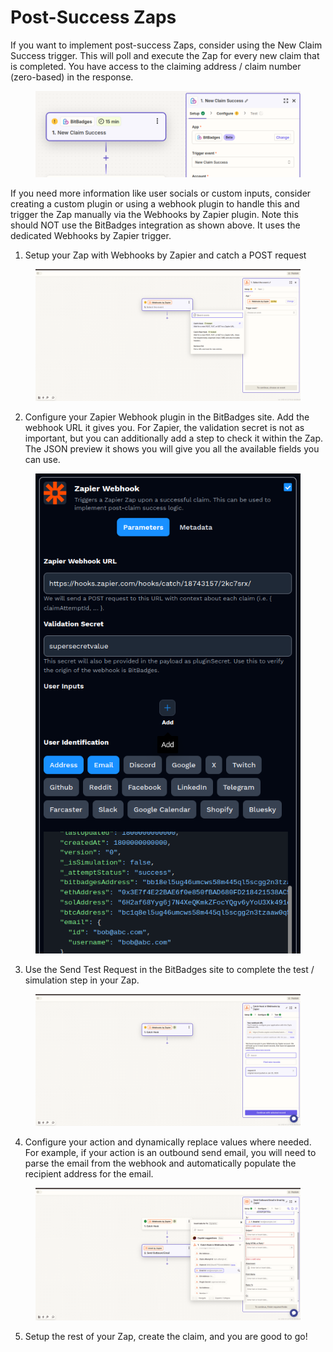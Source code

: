 # Post-Success Zaps

If you want to implement post-success Zaps, consider using the New Claim Success trigger. This will poll and execute the Zap for every new claim that is completed. You have access to the claiming address / claim number (zero-based) in the response.

<figure><img src="../../../.gitbook/assets/image (146).png" alt=""><figcaption></figcaption></figure>

If you need more information like user socials or custom inputs, consider creating a custom plugin or using a webhook plugin to handle this and trigger the Zap manually via the Webhooks by Zapier plugin. Note this should NOT use the BitBadges integration as shown above. It uses the dedicated Webhooks by Zapier trigger.

1. Setup your Zap with Webhooks by Zapier and catch a POST request

<figure><img src="../../../.gitbook/assets/image (204).png" alt=""><figcaption></figcaption></figure>

2. Configure your Zapier Webhook plugin in the BitBadges site. Add the webhook URL it gives you. For Zapier, the validation secret is not as important, but you can additionally add a step to check it within the Zap. The JSON preview it shows you will give you all the available fields you can use.&#x20;

<figure><img src="../../../.gitbook/assets/image (207).png" alt=""><figcaption></figcaption></figure>

3. Use the Send Test Request in the BitBadges site to complete the test / simulation step in your Zap.

<figure><img src="../../../.gitbook/assets/image (205).png" alt=""><figcaption></figcaption></figure>

4. Configure your action and dynamically replace values where needed. For example, if your action is an outbound send email, you will need to parse the email from the webhook and automatically populate the recipient address for the email.

<figure><img src="../../../.gitbook/assets/image (206).png" alt=""><figcaption></figcaption></figure>

5. Setup the rest of your Zap, create the claim, and you are good to go!

